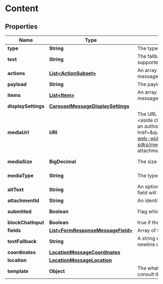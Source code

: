 

# Content


## Properties

| Name | Type | Description | Notes |
|------------ | ------------- | ------------- | -------------|
|**type** | **String** | The type of message. |  |
|**text** | **String** | The fallback text message used when location messages are not supported by the channel. |  [optional] [readonly] |
|**actions** | [**List&lt;ActionSubset&gt;**](ActionSubset.md) | An array of objects representing the actions associated with the message. The array length is limited by the third party channel. |  [optional] |
|**payload** | **String** | The payload of a [reply button](https://docs.smooch.io/guide/structured-messages/#reply-buttons) response message. |  [optional] |
|**items** | [**List&lt;Item&gt;**](Item.md) | An array of objects representing the items associated with the message. Only present in carousel and list type messages. |  |
|**displaySettings** | [**CarouselMessageDisplaySettings**](CarouselMessageDisplaySettings.md) |  |  [optional] |
|**mediaUrl** | **URI** | The URL for media, such as an image, attached to the message. &lt;aside class&#x3D;\&quot;notice\&quot;&gt;Note that for private attachments an authorization header is required to access the mediaUrl. See &lt;a href&#x3D;\&quot;https://developer.zendesk.com/documentation/zendesk-web-widget-sdks/messaging_private_attachments/\&quot;&gt;Configuring private attachments for messaging&lt;/a&gt; guide for more details.&lt;/aside&gt;  |  |
|**mediaSize** | **BigDecimal** | The size of the media in bytes. |  [optional] [readonly] |
|**mediaType** | **String** | The type of media. |  [optional] [readonly] |
|**altText** | **String** | An optional description of the image for accessibility purposes. The field will be saved by default with the file name as the value. |  [optional] |
|**attachmentId** | **String** | An identifier used by Sunshine Conversations for internal purposes. |  [optional] |
|**submitted** | **Boolean** | Flag which states whether the form is submitted. |  [optional] [readonly] |
|**blockChatInput** | **Boolean** | true if the message should block the chat input on Web Messenger. |  [optional] |
|**fields** | [**List&lt;FormResponseMessageField&gt;**](FormResponseMessageField.md) | Array of field objects that contain the submitted fields. |  |
|**textFallback** | **String** | A string containing the &#x60;label: value&#x60; of all fields, each separated by a newline character. |  [optional] [readonly] |
|**coordinates** | [**LocationMessageCoordinates**](LocationMessageCoordinates.md) |  |  |
|**location** | [**LocationMessageLocation**](LocationMessageLocation.md) |  |  [optional] |
|**template** | **Object** | The whatsapp template message to send. For more information, consult the [guide](https://docs.smooch.io/guide/whatsapp#sending-message-templates). &#x60;schema&#x60; must be set to &#x60;whatsapp&#x60;. |  |



